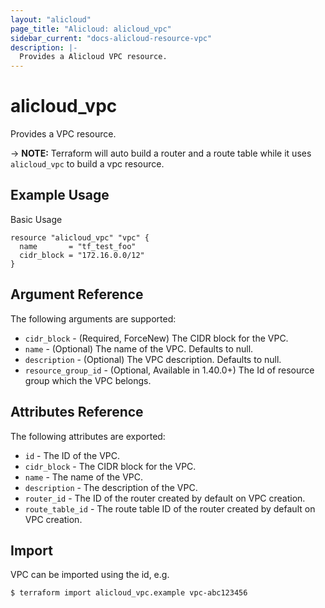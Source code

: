 ```yaml
---
layout: "alicloud"
page_title: "Alicloud: alicloud_vpc"
sidebar_current: "docs-alicloud-resource-vpc"
description: |-
  Provides a Alicloud VPC resource.
---
```


# alicloud\_vpc

Provides a VPC resource.

-> **NOTE:** Terraform will auto build a router and a route table while it uses `alicloud_vpc` to build a vpc resource.

## Example Usage

Basic Usage

```
resource "alicloud_vpc" "vpc" {
  name       = "tf_test_foo"
  cidr_block = "172.16.0.0/12"
}
```
## Argument Reference

The following arguments are supported:

* `cidr_block` - (Required, ForceNew) The CIDR block for the VPC.
* `name` - (Optional) The name of the VPC. Defaults to null.
* `description` - (Optional) The VPC description. Defaults to null.
* `resource_group_id` - (Optional, Available in 1.40.0+) The Id of resource group which the VPC belongs.

## Attributes Reference

The following attributes are exported:

* `id` - The ID of the VPC.
* `cidr_block` - The CIDR block for the VPC.
* `name` - The name of the VPC.
* `description` - The description of the VPC.
* `router_id` - The ID of the router created by default on VPC creation.
* `route_table_id` - The route table ID of the router created by default on VPC creation.

## Import

VPC can be imported using the id, e.g.

```
$ terraform import alicloud_vpc.example vpc-abc123456
```

